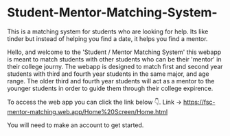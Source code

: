 # Student-Mentor-Matching-System-
This is a matching system for students who are looking for help. Its like tinder but instead of helping you find a date, it helps you find a mentor.

Hello, and welcome to the 'Student / Mentor Matching System' this webapp is meant to match students with other students who can be their 'mentor' in their college journy. 
The webapp is designed to match first and second year students with third and fourth year students in the same major, and age range.
The older third and fourth year students will act as a mentor to the younger students in order to guide them through their college expirence.  

To access the web app you can click the link below 👇.
  Link -> https://fsc-mentor-matching.web.app/Home%20Screen/Home.html
  
You will need to make an account to get started.
